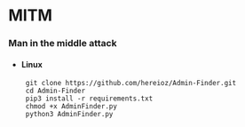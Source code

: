 # MITM
### Man in the middle attack


* #### Linux
       git clone https://github.com/hereioz/Admin-Finder.git
       cd Admin-Finder
       pip3 install -r requirements.txt
       chmod +x AdminFinder.py
       python3 AdminFinder.py
